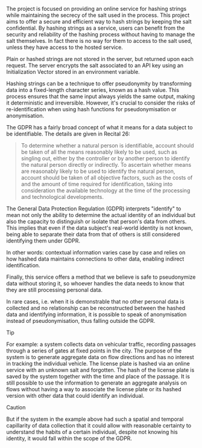 The project is focused on providing an online service for hashing strings while maintaining the secrecy of the salt used in the process.
This project aims to offer a secure and efficient way to hash strings by keeping the salt confidential.
By hashing strings as a service, users can benefit from the security and reliability of the hashing process without having to manage the salt themselves.
In fact there is no way for them to access to the salt used, unless they have access to the hosted service.

Plain or hashed strings are not stored in the server, but returned upon each request. The server encrypts the salt associated to an API key using an Initialization Vector stored in an environment variable.

Hashing strings can be a technique to offer pseudonymity by transforming data into a fixed-length character series, known as a hash value. 
This process ensures that the same input always yields the same output, making it deterministic and irreversible. 
However, it's crucial to consider the risks of re-identification when using hash functions for pseudonymisation or anonymisation.

The GDPR has a fairly broad concept of what it means for a data subject to be identifiable. The details are given in Recital 26:

>  To determine whether a natural person is identifiable, account should be taken of all the means reasonably likely to be used, such as singling out, either by the controller or by another person to identify the natural person directly or indirectly. To ascertain whether means are reasonably likely to be used to identify the natural person, account should be taken of all objective factors, such as the costs of and the amount of time required for identification, taking into consideration the available technology at the time of the processing and technological developments.

The General Data Protection Regulation (GDPR) interprets "identify" to mean not only the ability to determine the actual identity of an individual but also the capacity to distinguish or isolate that person's data from others. 
This implies that even if the data subject's real-world identity is not known, being able to separate their data from that of others is still considered identifying them under GDPR.

In other words: contextual information varies case by case and relies on how hashed data maintains connections to other data, enabling indirect identification.

Finally, this service offers a method that we believe is safe to pseudonymize data without storing it, so whoever handles the data needs to know that they are still processing personal data.

In rare cases, i.e. when it is demonstrable that no other personal data is collected and no relationship can be reconstructed between the hashed data and identifying information, it is possible to speak of anonymisation instead of pseudonymisation, thus falling outside the GDPR.

> [!TIP]
> For example: a system collects data on vehicular traffic, recording passages through a series of gates at fixed points in the city.
> The purpose of the system is to generate aggregate data on flow directions and has no interest in tracking the individual vehicle.
> The license plate is hashed via an online service with an unknown salt and forgotten.
> The hash of the license plate is saved by the system together with the time and place of the passage.
> It is still possible to use the information to generate an aggregate analysis on flows without having a way to associate the license plate or its hashed version with other data that could identify an individual.

> [!CAUTION]
> But if the system in the example above had such a spatial and temporal capillarity of data collection that it could allow with reasonable certainty to understand the habits of a certain individual, despite not knowing his identity, it would fall within the scope of the GDPR.
